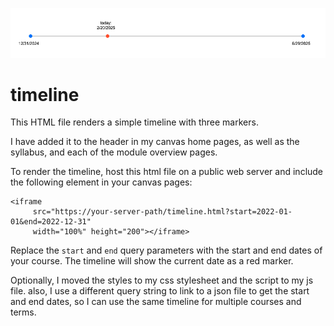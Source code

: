 ![timeline](timeline.png)

# timeline
This HTML file renders a simple timeline with three markers.


I have added it to the header in my canvas home pages, as well as
the syllabus, and each of the module overview pages.

To render the timeline, host this html file on a public web server
and include the following element in your canvas pages:

```
<iframe 
     src="https://your-server-path/timeline.html?start=2022-01-01&end=2022-12-31" 
     width="100%" height="200"></iframe>
```

Replace the `start` and `end` query parameters with the start and end dates
of your course. The timeline will show the current date as a red marker.

Optionally, I moved the styles to my css stylesheet and the script to my js file.
also, I use a different query string to link to a json file to get the start and 
end dates, so I can use the same timeline for multiple courses and terms.

